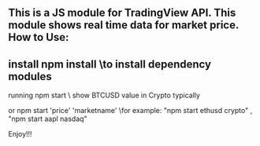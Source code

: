 This is a JS module for TradingView API.
This module shows real time data for market price.
How to Use:
-
  install
    npm install     \\to install dependency modules
- 
  running
    npm start        \\ show BTCUSD value in Crypto typically
        
  or 
    npm start 'price' 'marketname'   \\for example: "npm start ethusd crypto" , "npm start aapl nasdaq"

Enjoy!!!
